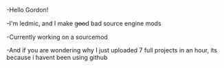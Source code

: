 -Hello Gordon!

-I'm ledmic, and I make g̶o̶o̶d bad source engine mods

-Currently working on a sourcemod

-And if you are wondering why I just uploaded 7 full projects in an hour, its because i havent been using github
